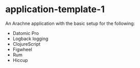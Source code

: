 # application-template-1

An Arachne application with the basic setup for the following:

- Datomic Pro
- Logback logging
- ClojureScript
- Figwheel
- Rum
- Hiccup

